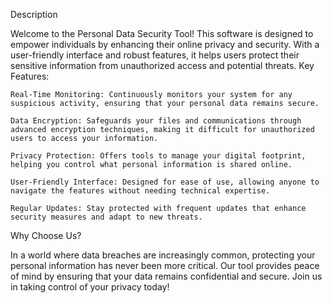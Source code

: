 Description

Welcome to the Personal Data Security Tool! This software is designed to empower individuals by enhancing their online privacy and security. With a user-friendly interface and robust features, it helps users protect their sensitive information from unauthorized access and potential threats.
Key Features:

    Real-Time Monitoring: Continuously monitors your system for any suspicious activity, ensuring that your personal data remains secure.

    Data Encryption: Safeguards your files and communications through advanced encryption techniques, making it difficult for unauthorized users to access your information.

    Privacy Protection: Offers tools to manage your digital footprint, helping you control what personal information is shared online.

    User-Friendly Interface: Designed for ease of use, allowing anyone to navigate the features without needing technical expertise.

    Regular Updates: Stay protected with frequent updates that enhance security measures and adapt to new threats.

Why Choose Us?

In a world where data breaches are increasingly common, protecting your personal information has never been more critical. Our tool provides peace of mind by ensuring that your data remains confidential and secure. Join us in taking control of your privacy today!
